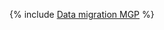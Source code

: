 {% include [Data migration MGP](../../_tutorials/dataplatform/datatransfer/managed-greenplum.md) %}

